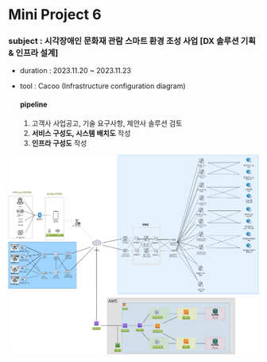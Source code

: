 

# Mini Project 6

### subject : 시각장애인 문화재 관람 스마트 환경 조성 사업 [DX 솔루션 기획 & 인프라 설계]

- duration : 2023.11.20 ~ 2023.11.23
- tool : Cacoo (Infrastructure configuration diagram)

  #### pipeline
  1. 고객사 사업공고, 기술 요구사항, 제안사 솔루션 검토
  2. **서비스 구성도, 시스템 배치도** 작성
  3. **인프라 구성도** 작성

<img src='https://github.com/Choe-minsung/Project/blob/9fcc63cf425db8a0bf2f3f5d29c387a1c06a1bb0/KT_AIVLE/MiniProject/P6/cacoo/%EC%9D%B8%ED%94%84%EB%9D%BC%EA%B5%AC%EC%84%B1%EB%8F%84.png' width='700'/>

